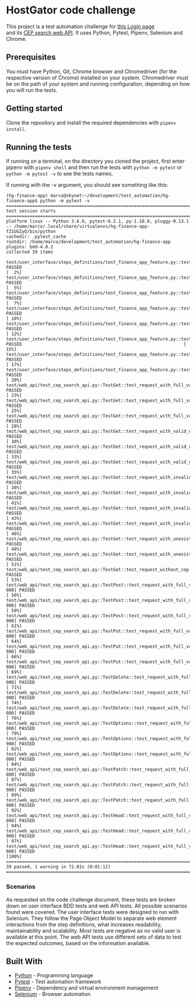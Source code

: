 # HostGator code challenge
This project is a test automation challenge for [this Login page](https://financeiro.hostgator.com.br)  
and its [CEP search web API](https://financeiro.hostgator.com.br/api/v3/checkout/cep/{CEP}). It uses Python,
Pytest, Pipenv, Selenium and Chrome.

## Prerequisites
You must have Python, Git, Chrome browser and Chromedriver (for the respective version of Chrome)
installed on your system. Chromedriver must be on the path of your system and running configuration, 
depending on how you will run the tests.

## Getting started
Clone the repository and install the required dependencies with `pipenv install`.

## Running the tests
If running on a terminal, on the directory you cloned the project, first enter pipenv with `pipenv shell` 
and then run the tests with `python -m pytest` or `python -m pytest -v` to see the tests names.

If running with the -v argument, you should see something like this:

```
(hg-finance-app) marco@skynet:~/development/test_automation/hg-finance-app$ python -m pytest -v
============================================================================================== test session starts ===============================================================================================
platform linux -- Python 3.6.9, pytest-6.2.1, py-1.10.0, pluggy-0.13.1 -- /home/marco/.local/share/virtualenvs/hg-finance-app-fZ1UGZyO/bin/python
cachedir: .pytest_cache
rootdir: /home/marco/development/test_automation/hg-finance-app
plugins: bdd-4.0.2
collected 39 items                                                                                                                                                                                               

test/user_interface/steps_definitions/test_finance_app_feature.py::test_blank_email_and_blank_password PASSED                                                                                              [  2%]
test/user_interface/steps_definitions/test_finance_app_feature.py::test_valid_password_but_email_address_does_not_have__symbol PASSED                                                                      [  5%]
test/user_interface/steps_definitions/test_finance_app_feature.py::test_valid_password_but_email_address_is_blank_after__symbol PASSED                                                                     [  7%]
test/user_interface/steps_definitions/test_finance_app_feature.py::test_valid_email_but_password_is_not_typed PASSED                                                                                       [ 10%]
test/user_interface/steps_definitions/test_finance_app_feature.py::test_valid_email_but_password_is_invalid PASSED                                                                                         [ 12%]
test/user_interface/steps_definitions/test_finance_app_feature.py::test_valid_email_and_password_but_recaptcha_image_is_not_clicked_on PASSED                                                              [ 15%]
test/user_interface/steps_definitions/test_finance_app_feature.py::test_clicking_on_esqueceu_sua_senha_link PASSED                                                                                         [ 17%]
test/user_interface/steps_definitions/test_finance_app_feature.py::test_clicking_on_base_de_conhecimento_link PASSED                                                                                       [ 20%]
test/web_api/test_cep_search_api.py::TestGet::test_request_with_full_valid_cep[_test_data0] PASSED                                                                                                         [ 23%]
test/web_api/test_cep_search_api.py::TestGet::test_request_with_full_valid_cep[_test_data1] PASSED                                                                                                         [ 25%]
test/web_api/test_cep_search_api.py::TestGet::test_request_with_full_valid_cep[_test_data2] PASSED                                                                                                         [ 28%]
test/web_api/test_cep_search_api.py::TestGet::test_request_with_valid_cep_without_hyphen[_test_data0] PASSED                                                                                               [ 30%]
test/web_api/test_cep_search_api.py::TestGet::test_request_with_valid_cep_without_hyphen[_test_data1] PASSED                                                                                               [ 33%]
test/web_api/test_cep_search_api.py::TestGet::test_request_with_valid_cep_without_hyphen[_test_data2] PASSED                                                                                               [ 35%]
test/web_api/test_cep_search_api.py::TestGet::test_request_with_invalid_cep[_test_data0] PASSED                                                                                                            [ 38%]
test/web_api/test_cep_search_api.py::TestGet::test_request_with_invalid_cep[_test_data1] PASSED                                                                                                            [ 41%]
test/web_api/test_cep_search_api.py::TestGet::test_request_with_invalid_cep[_test_data2] PASSED                                                                                                            [ 43%]
test/web_api/test_cep_search_api.py::TestGet::test_request_with_invalid_cep[_test_data3] PASSED                                                                                                            [ 46%]
test/web_api/test_cep_search_api.py::TestGet::test_request_with_unexisting_cep[_test_data0] PASSED                                                                                                         [ 48%]
test/web_api/test_cep_search_api.py::TestGet::test_request_with_unexisting_cep[_test_data1] PASSED                                                                                                         [ 51%]
test/web_api/test_cep_search_api.py::TestGet::test_request_without_cep PASSED                                                                                                                              [ 53%]
test/web_api/test_cep_search_api.py::TestPost::test_request_with_full_valid_cep[88036-000] PASSED                                                                                                          [ 56%]
test/web_api/test_cep_search_api.py::TestPost::test_request_with_full_valid_cep[70165-900] PASSED                                                                                                          [ 58%]
test/web_api/test_cep_search_api.py::TestPost::test_request_with_full_valid_cep[68980-000] PASSED                                                                                                          [ 61%]
test/web_api/test_cep_search_api.py::TestPut::test_request_with_full_valid_cep[88036-000] PASSED                                                                                                           [ 64%]
test/web_api/test_cep_search_api.py::TestPut::test_request_with_full_valid_cep[70165-900] PASSED                                                                                                           [ 66%]
test/web_api/test_cep_search_api.py::TestPut::test_request_with_full_valid_cep[68980-000] PASSED                                                                                                           [ 69%]
test/web_api/test_cep_search_api.py::TestDelete::test_request_with_full_valid_cep[88036-000] PASSED                                                                                                        [ 71%]
test/web_api/test_cep_search_api.py::TestDelete::test_request_with_full_valid_cep[70165-900] PASSED                                                                                                        [ 74%]
test/web_api/test_cep_search_api.py::TestDelete::test_request_with_full_valid_cep[68980-000] PASSED                                                                                                        [ 76%]
test/web_api/test_cep_search_api.py::TestOptions::test_request_with_full_valid_cep[88036-000] PASSED                                                                                                       [ 79%]
test/web_api/test_cep_search_api.py::TestOptions::test_request_with_full_valid_cep[70165-900] PASSED                                                                                                       [ 82%]
test/web_api/test_cep_search_api.py::TestOptions::test_request_with_full_valid_cep[68980-000] PASSED                                                                                                       [ 84%]
test/web_api/test_cep_search_api.py::TestPatch::test_request_with_full_valid_cep[88036-000] PASSED                                                                                                         [ 87%]
test/web_api/test_cep_search_api.py::TestPatch::test_request_with_full_valid_cep[70165-900] PASSED                                                                                                         [ 89%]
test/web_api/test_cep_search_api.py::TestPatch::test_request_with_full_valid_cep[68980-000] PASSED                                                                                                         [ 92%]
test/web_api/test_cep_search_api.py::TestHead::test_request_with_full_valid_cep[88036-000] PASSED                                                                                                          [ 94%]
test/web_api/test_cep_search_api.py::TestHead::test_request_with_full_valid_cep[70165-900] PASSED                                                                                                          [ 97%]
test/web_api/test_cep_search_api.py::TestHead::test_request_with_full_valid_cep[68980-000] PASSED                                                                                                          [100%]
==================================================================================== 39 passed, 1 warning in 72.01s (0:01:12) ====================================================================================
```
### Scenarios
As requested on the code challenge document, these tests are broken down on user interface BDD tests and web API tests.
All possible scenarios found were covered. The user interface tests were designed to run with Selenium. 
They follow the Page Object Model to separate web element interactions
from the step definitions, what increases readability, maintainability and scalability. Most tests are negative as no 
valid user is available at this point. The web API tests use different sets of data to test the expected outcomes, based
on the information available.

## Built With

* [Python](https://www.python.org/) - Programming language
* [Pytest](https://docs.pytest.org/) - Test automation framework
* [Pipenv](https://pypi.org/project/pipenv/) - Dependency and virtual environment management
* [Selenium](https://www.selenium.dev/) - Browser automation
